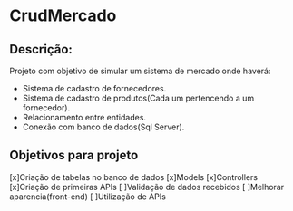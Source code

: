 # CrudMercado

## Descrição:
Projeto com objetivo de simular um sistema de mercado onde haverá:
- Sistema de cadastro de fornecedores.
- Sistema de cadastro de produtos(Cada um pertencendo a um fornecedor).
- Relacionamento entre entidades.
- Conexão com banco de dados(Sql Server).      

## Objetivos para projeto
  [x]Criação de tabelas no banco de dados
  [x]Models
  [x]Controllers
  [x]Criação de primeiras APIs
  [ ]Validação de dados recebidos
  [ ]Melhorar aparencia(front-end)
  [ ]Utilização de APIs
